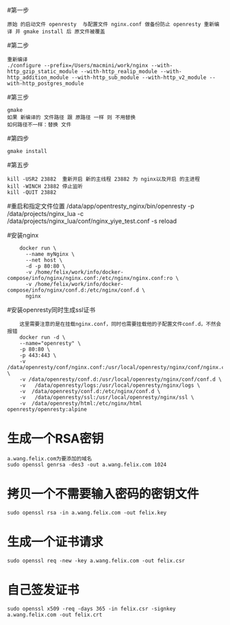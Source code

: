 #第一步

    原始 的启动文件 openresty  与配置文件 nginx.conf 做备份防止 openresty 重新编译 并 gmake install 后 原文件被覆盖
#第二步
 
    重新编译 
    ./configure --prefix=/Users/macmini/work/nginx --with-http_gzip_static_module --with-http_realip_module --with-http_addition_module --with-http_sub_module --with-http_v2_module --with-http_postgres_module
#第三步
    
    gmake
    如果 新编译的 文件路径 跟 原路径 一样 则 不用替换
    如何路径不一样：替换 文件
#第四步

    gmake install

#第五步

    kill -USR2 23882  重新开启 新的主线程 23882 为 nginx以及开启 的主进程
    kill -WINCH 23882 停止监听
    kill -QUIT 23882


#重启和指定文件位置
    /data/app/opentresty_nginx/bin/openresty -p /data/projects/nginx_lua -c /data/projects/nginx_lua/conf/nginx_yiye_test.conf -s reload
    
    
#安装nginx

        docker run \
          --name myNginx \
          --net host \
          -d -p 80:80 \
          -v /home/felix/work/info/docker-compose/info/nginx/nginx.conf:/etc/nginx/nginx.conf:ro \
          -v /home/felix/work/info/docker-compose/info/nginx/conf.d:/etc/nginx/conf.d \
          nginx


#安装openresty同时生成ssl证书
        
        这里需要注意的是在挂载nginx.conf，同时也需要挂载他的子配置文件conf.d，不然会报错
        docker run -d \
        --name="openresty" \
        -p 80:80 \
        -p 443:443 \
        -v  /data/openresty/conf/nginx.conf:/usr/local/openresty/nginx/conf/nginx.conf:ro \
        -v /data/openresty/conf.d:/usr/local/openresty/nginx/conf/conf.d \
        -v   /data/openresty/logs:/usr/local/openresty/nginx/logs \
        -v  /data/openresty/conf.d:/etc/nginx/conf.d \
        -v   /data/openresty/ssl:/usr/local/openresty/nginx/ssl \
        -v  /data/openresty/html:/etc/nginx/html openresty/openresty:alpine
        

# 生成一个RSA密钥 
    
    a.wang.felix.com为要添加的域名
    sudo openssl genrsa -des3 -out a.wang.felix.com 1024
 
# 拷贝一个不需要输入密码的密钥文件
    sudo openssl rsa -in a.wang.felix.com -out felix.key
 
# 生成一个证书请求
    sudo openssl req -new -key a.wang.felix.com -out felix.csr
 
# 自己签发证书
    sudo openssl x509 -req -days 365 -in felix.csr -signkey a.wang.felix.com -out felix.crt 